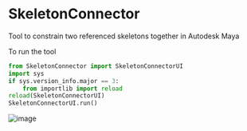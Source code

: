 # SkeletonConnector
Tool to constrain two referenced skeletons together in Autodesk Maya


To run the tool
```python
from SkeletonConnector import SkeletonConnectorUI
import sys
if sys.version_info.major == 3:
    from importlib import reload
reload(SkeletonConnectorUI)
SkeletonConnectorUI.run()
```

![image](https://user-images.githubusercontent.com/37246948/173188017-f7cc5bc8-b9a0-4bc4-9c8c-f640edbf97c2.png)
